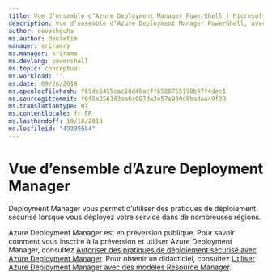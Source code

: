 ```yaml
---
title: Vue d’ensemble d’Azure Deployment Manager PowerShell | Microsoft Docs
description: Vue d’ensemble d’Azure Deployment Manager PowerShell, avec des liens vers les procédures d’installation et de configuration.
author: deveshguha
ms.author: deoletim
manager: sriramry
ms.manager: srirama
ms.devlang: powershell
ms.topic: conceptual
ms.workload: ''
ms.date: 09/26/2018
ms.openlocfilehash: f69dc1455cac18d46acff6588755198b97f4dec1
ms.sourcegitcommit: f6f5e256143aa6c097de3e57e930d8badea49f30
ms.translationtype: HT
ms.contentlocale: fr-FR
ms.lasthandoff: 10/18/2018
ms.locfileid: "49399584"
---
```

# <a name="overview-of-azure-deployment-manager"></a>Vue d’ensemble d’Azure Deployment Manager

Deployment Manager vous permet d’utiliser des pratiques de déploiement sécurisé lorsque vous déployez votre service dans de nombreuses régions.

Azure Deployment Manager est en préversion publique. Pour savoir comment vous inscrire à la préversion et utiliser Azure Deployment Manager, consultez [Autoriser des pratiques de déploiement sécurisé avec Azure Deployment Manager](https://docs.microsoft.com/en-us/azure/azure-resource-manager/deployment-manager-overview). Pour obtenir un didacticiel, consultez [Utiliser Azure Deployment Manager avec des modèles Resource Manager](https://docs.microsoft.com/en-us/azure/azure-resource-manager/deployment-manager-tutorial).